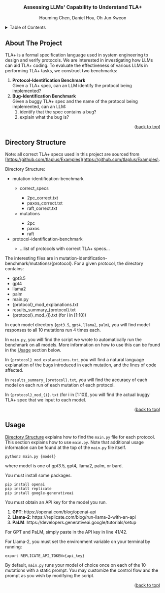 <!-- Improved compatibility of back to top link: See: https://github.com/othneildrew/Best-README-Template/pull/73 -->
<a name="readme-top"></a>
<!--
*** Thanks for checking out the Best-README-Template. If you have a suggestion
*** that would make this better, please fork the repo and create a pull request
*** or simply open an issue with the tag "enhancement".
*** Don't forget to give the project a star!
*** Thanks again! Now go create something AMAZING! :D
-->

<!-- PROJECT LOGO -->
<br />
<div align="center">
  <h3 align="center">Assessing LLMs' Capability to Understand TLA+</h3>

  <p align="center">
    Houming Chen, Daniel Hou, Oh Jun Kweon
  </p>
</div>


<!-- TABLE OF CONTENTS -->
<details>
  <summary>Table of Contents</summary>
  <ol>
    <li><a href="#about-the-project">About The Project</a></li>
    <li><a href="#directory-structure">Directory Structure</a></li>
    <li><a href="#usage">Usage</a></li>
  </ol>
</details>


<!-- ABOUT THE PROJECT -->
## About The Project

TLA+ is a formal specification language used in system engineering to design and verify protocols. We are interested in investigating how LLMs can aid TLA+ coding. To evaluate the effectiveness of various LLMs in performing TLA+ tasks, we construct two benchmarks:
<ol>
    <li>
        <b>Protocol-Identification Benchmark</b>
        <br>
        Given a TLA+ spec, can an LLM identify the protocol being implemented?
    </li>
    <li>
        <b>Bug-Identification Benchmark</b>
        <br>
        Given a buggy TLA+ spec and the name of the protocol being implemented, can an LLM:
        <ol>
            <li>identify that the spec contains a bug?</li>
            <li>explain what the bug is?</li>
        </ol>
    </li>
</ol>

<p align="right">(<a href="#readme-top">back to top</a>)</p>


<!-- Directory Structure -->
## Directory Structure

Note: all correct TLA+ specs used in this project are sourced from [https://github.com/tlaplus/Examples](https://github.com/tlaplus/Examples).

Directory Structure:
<ul>
  <li>mutation-identification-benchmark</li>
  <ul>
    <li>correct_specs</li>
    <ul>
      <li>2pc_correct.txt</li>
      <li>paxos_correct.txt</li>
      <li>raft_correct.txt</li>
    </ul>
    <li>mutations</li>
    <ul>
      <li>2pc</li>
      <li>paxos</li>
      <li>raft</li>
    </ul>
  </ul>
  <li>protocol-identification-benchmark</li>
  <ul>
    <li>...list of protocols with correct TLA+ specs...</li>
  </ul>
</ul>

The interesting files are in mutation-identification-benchmark/mutations/{protocol}.
For a given protocol, the directory contains:
<ul>
  <li>gpt3.5</li>
  <li>gpt4</li>
  <li>llama2</li>
  <li>palm</li>
  <li>main.py</li>
  <li>{protocol}_mod_explanations.txt</li>
  <li>results_summary_{protocol}.txt</li>
  <li>{protocol}_mod_{i}.txt (for i in [1:10])</li>
</ul>

In each model directory (`gpt3.5`, `gpt4`, `llama2`, `palm`), you will find model responses to all 10 mutations run 4 times each.

In `main.py`, you will find the script we wrote to automatically run the benchmark on all models. More information on how to use this can be found in the [Usage](#usage) section below.

In `{protocol}_mod_explanations.txt`, you will find a natural language explanation of the bugs introduced in each mutation, and the lines of code affected.

In `results_summary_{protocol}.txt`, you will find the accuracy of each model on each run of each mutation of each protocol.

In `{protocol}_mod_{i}.txt` (for i in [1:10]), you will find the actual buggy TLA+ spec that we input to each model.

<p align="right">(<a href="#readme-top">back to top</a>)</p>


<!-- USAGE -->
## Usage

[Directory Structure](#directory-structure) explains how to find the `main.py` file for each protocol. This section explains how to use `main.py`. Note that additional usage information can be found at the top of the `main.py` file itself.

```console
python3 main.py {model}
```
where model is one of gpt3.5, gpt4, llama2, palm, or bard.

You must install some packages.
```console
pip install openai
pip install replicate
pip install google-generativeai
```

You must obtain an API key for the model you run.
<ol>
  <li><b>GPT</b>: https://openai.com/blog/openai-api</li>
  <li><b>Llama-2</b>: https://replicate.com/blog/run-llama-2-with-an-api</li>
  <li><b>PaLM</b>: https://developers.generativeai.google/tutorials/setup</li>
</ol>

For GPT and PaLM, simply paste in the API key in line 41/42.

For Llama-2, you must set the environment variable on your terminal by running:
```console
export REPLICATE_API_TOKEN={api_key}
```

By default, `main.py` runs your model of choice once on each of the 10 mutations with a static prompt. You may customize the control flow and the prompt as you wish by modifying the script.

<p align="right">(<a href="#readme-top">back to top</a>)</p>
